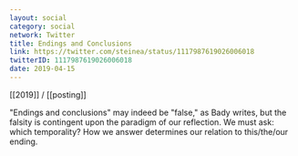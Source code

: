 ```yaml
---
layout: social
category: social
network: Twitter
title: Endings and Conclusions
link: https://twitter.com/steinea/status/1117987619026006018
twitterID: 1117987619026006018
date: 2019-04-15
---
```


[[2019]] / [[posting]]

"Endings and conclusions" may indeed be "false," as Bady writes, but the falsity is contingent upon the paradigm of our reflection. We must ask: which temporality? How we answer determines our relation to this/the/our ending.
